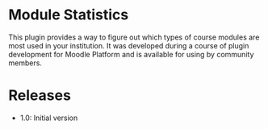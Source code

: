# Module Statistics

This plugin provides a way to figure out which types of course modules are most used in your institution. It was developed during a course of plugin development for Moodle Platform and is available for using by community members.

# Releases

- 1.0: Initial version